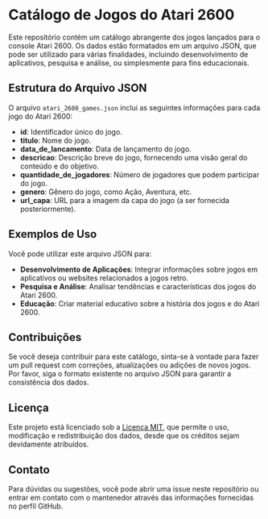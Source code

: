 # Catálogo de Jogos do Atari 2600

Este repositório contém um catálogo abrangente dos jogos lançados para o console Atari 2600. Os dados estão formatados em um arquivo JSON, que pode ser utilizado para várias finalidades, incluindo desenvolvimento de aplicativos, pesquisa e análise, ou simplesmente para fins educacionais.

## Estrutura do Arquivo JSON

O arquivo `atari_2600_games.json` inclui as seguintes informações para cada jogo do Atari 2600:

- **id**: Identificador único do jogo.
- **titulo**: Nome do jogo.
- **data_de_lancamento**: Data de lançamento do jogo.
- **descricao**: Descrição breve do jogo, fornecendo uma visão geral do conteúdo e do objetivo.
- **quantidade_de_jogadores**: Número de jogadores que podem participar do jogo.
- **genero**: Gênero do jogo, como Ação, Aventura, etc.
- **url_capa**: URL para a imagem da capa do jogo (a ser fornecida posteriormente).

## Exemplos de Uso

Você pode utilizar este arquivo JSON para:

- **Desenvolvimento de Aplicações**: Integrar informações sobre jogos em aplicativos ou websites relacionados a jogos retro.
- **Pesquisa e Análise**: Analisar tendências e características dos jogos do Atari 2600.
- **Educação**: Criar material educativo sobre a história dos jogos e do Atari 2600.

## Contribuições

Se você deseja contribuir para este catálogo, sinta-se à vontade para fazer um pull request com correções, atualizações ou adições de novos jogos. Por favor, siga o formato existente no arquivo JSON para garantir a consistência dos dados.

## Licença

Este projeto está licenciado sob a [Licença MIT](LICENSE), que permite o uso, modificação e redistribuição dos dados, desde que os créditos sejam devidamente atribuídos.

## Contato

Para dúvidas ou sugestões, você pode abrir uma issue neste repositório ou entrar em contato com o mantenedor através das informações fornecidas no perfil GitHub.
